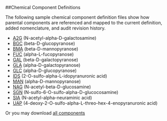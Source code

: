 ##Chemical Component Definitions

The following sample chemical component definition files show how parental components are referenced and mapped to the current definition, added nomenclature, and audit revision history.

- [A2G](components/A2G-rev.cif) (N-acetyl-alpha-D-galactosamine)
- [BGC](components/BGC-rev.cif) (beta-D-glucopyranose)
- [BMA](components/BMA-rev.cif) (beta-D-mannopyranose)
- [FUC](components/FUC-rev.cif) (alpha-L-fucopyranose)
- [GAL](components/GAL-rev.cif) (beta-D-galactopyranose)
- [GLA](components/GLA-rev.cif) (alpha-D-galactopyranose)
- [GLC](components/GLC-rev.cif) (alpha-D-glucopyranose)
- [IDS](components/IDS-rev.cif) (2-O-sulfo-alpha-L-idopyranuronic acid)
- [MAN](components/MAN-rev.cif) (alpha-D-mannopyranose)
- [NAG](components/NAG-rev.cif) (N-acetyl-beta-D-glucosamine)
- [SGN](components/SGN-rev.cif) (N-sulfo-6-O-sulfo-alpha-D-glucocosamine)
- [SIA](components/SIA-rev.cif) (N-acetyl-alpha-neuraminic acid)
- [UAP](components/UAP-rev.cif) (4-deoxy-2-O-sulfo-alpha-L-threo-hex-4-enopyranuronic acid)

Or you may download [all components](components/all-components.tar.gz)
